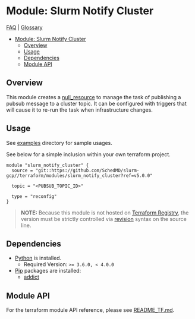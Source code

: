 # Module: Slurm Notify Cluster

[FAQ](../../../docs/faq.md) | [Glossary](../../../docs/glossary.md)

<!-- mdformat-toc start --slug=github --no-anchors --maxlevel=6 --minlevel=1 -->

- [Module: Slurm Notify Cluster](#module-slurm-notify-cluster)
  - [Overview](#overview)
  - [Usage](#usage)
  - [Dependencies](#dependencies)
  - [Module API](#module-api)

<!-- mdformat-toc end -->

## Overview

This module creates a
[null_resource](https://registry.terraform.io/providers/hashicorp/null/latest/docs/resources/resource)
to manage the task of publishing a pubsub message to a cluster topic. It can be
configured with triggers that will cause it to re-run the task when
infrastructure changes.

## Usage

See [examples](../../examples/slurm_notify_cluster/) directory for sample
usages.

See below for a simple inclusion within your own terraform project.

```hcl
module "slurm_notify_cluster" {
  source = "git::https://github.com/SchedMD/slurm-gcp//terraform/modules/slurm_notify_cluster?ref=v5.0.0"

  topic = "<PUBSUB_TOPIC_ID>"

  type = "reconfig"
}
```

> **NOTE:** Because this module is not hosted on
> [Terraform Registry](../../../docs/glossary.md#terraform-registry), the
> version must be strictly controlled via
> [revision](https://www.terraform.io/language/modules/sources#selecting-a-revision)
> syntax on the source line.

## Dependencies

- [Python](../../../docs/glossary.md#python) is installed.
  - Required Version: `>= 3.6.0, < 4.0.0`
- [Pip](../../../docs/glossary.md#pip) packages are installed:
  - [addict](https://pypi.org/project/addict/)

## Module API

For the terraform module API reference, please see
[README_TF.md](./README_TF.md).
